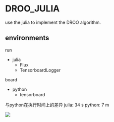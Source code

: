 ﻿# DROO_JULIA

use the julia to implement the DROO algorithm.

## environments

run
- julia
    - Flux
    - TensorboardLogger

board
- python
    - tensorboard

与python在执行时间上的差异
julia: 34 s
python: 7 m

![](https://secure2.wostatic.cn/static/5FjWMcXsPUfH1YnbZW8N1C/image.png)
